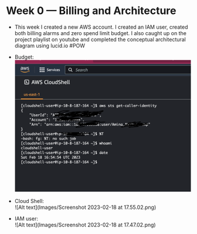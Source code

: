 # Week 0 — Billing and Architecture
- This week I created a new AWS account. I created an IAM user, created both billing alarms and zero spend limit budget. I also caught up on the project playlist on youtube and completed the conceptual architectural diagram using lucid.io
#POW
- Budget:  
 ![Alt text](https://github.com/Ameenah21/aws-bootcamp-cruddur-2023/blob/main/Images/Screenshot%202023-02-18%20at%2017.55.02.png)
 
- Cloud Shell:  
![Alt text](Images/Screenshot 2023-02-18 at 17.55.02.png)

- IAM user:  
 ![Alt text](Images/Screenshot 2023-02-18 at 17.47.02.png)
